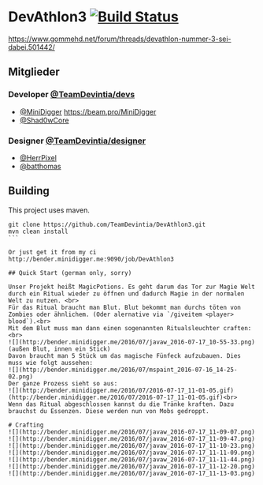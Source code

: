 # DevAthlon3 [![Build Status](http://bender.minidigger.me:9090/job/DevAthlon3/badge/icon)](http://bender.minidigger.me:9090/job/DevAthlon3/)
https://www.gommehd.net/forum/threads/devathlon-nummer-3-sei-dabei.501442/

## Mitglieder

### Developer [@TeamDevintia/devs](https://github.com/orgs/TeamDevintia/teams/devs)

* [@MiniDigger](https://github.com/MiniDigger) https://beam.pro/MiniDigger
* [@Shad0wCore](https://github.com/Shad0wCore)

### Designer [@TeamDevintia/designer](https://github.com/orgs/TeamDevintia/teams/designer)

* [@HerrPixel](https://github.com/HerrPixel)
* [@batthomas](https://github.com/batthomas)


## Building

This project uses maven. 

````
git clone https://github.com/TeamDevintia/DevAthlon3.git
mvn clean install
```

Or just get it from my ci http://bender.minidigger.me:9090/job/DevAthlon3

## Quick Start (german only, sorry)

Unser Projekt heißt MagicPotions. Es geht darum das Tor zur Magie Welt durch ein Ritual wieder zu öffnen und dadurch Magie in der normalen Welt zu nutzen. <br>
Für das Ritual braucht man Blut. Blut bekommt man durchs töten von Zombies oder ähnlichem. (Oder alernative via `/giveitem <player> blood`).<br>
Mit dem Blut muss man dann einen sogenannten Ritualsleuchter craften:<br>
![](http://bender.minidigger.me/2016/07/javaw_2016-07-17_10-55-33.png)
(außen Blut, innen ein Stick)
Davon braucht man 5 Stück um das magische Fünfeck aufzubauen. Dies muss wie folgt aussehen:
![](http://bender.minidigger.me/2016/07/mspaint_2016-07-16_14-25-02.png)
Der ganze Prozess sieht so aus:
![](http://bender.minidigger.me/2016/07/2016-07-17_11-01-05.gif)
(http://bender.minidigger.me/2016/07/2016-07-17_11-01-05.gif)<br>
Wenn das Ritual abgeschlossen kannst du die Tränke kraften. Dazu brauchst du Essenzen. Diese werden nun von Mobs gedroppt. 

# Crafting
![](http://bender.minidigger.me/2016/07/javaw_2016-07-17_11-09-07.png)
![](http://bender.minidigger.me/2016/07/javaw_2016-07-17_11-09-47.png)
![](http://bender.minidigger.me/2016/07/javaw_2016-07-17_11-10-23.png)
![](http://bender.minidigger.me/2016/07/javaw_2016-07-17_11-11-09.png)
![](http://bender.minidigger.me/2016/07/javaw_2016-07-17_11-11-44.png)
![](http://bender.minidigger.me/2016/07/javaw_2016-07-17_11-12-20.png)
![](http://bender.minidigger.me/2016/07/javaw_2016-07-17_11-13-03.png)
